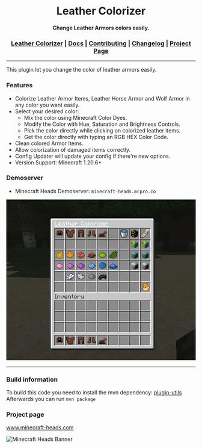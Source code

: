 <div align="center">
<h1>Leather Colorizer</h1>
<strong>Change Leather Armors colors easily.</strong>
<h3>
    <a href="https://github.com/LordRazen/leather-colorizer/blob/main/README.md">Leather Colorizer</a>
    <span> | </span>
    <a href="https://github.com/LordRazen/leather-colorizer/blob/main/docs/DOCS.md">Docs</a>
    <span> | </span>
    <a href="https://github.com/LordRazen/leather-colorizer/blob/main/docs/CONTRIBUTING.md">Contributing</a>
    <span> | </span>
    <a href="https://github.com/LordRazen/leather-colorizer/blob/main/docs/CHANGELOG.md">Changelog</a>
    <span> | </span>
    <a href="https://www.spigotmc.org/resources/leather-colorizer.99462/" target="_blank">Project Page</a>
</h3>
</div>

<hr>

This plugin let you change the color of leather armors easily.

### Features

- Colorize Leather Armor Items, Leather Horse Armor and Wolf Armor in any color you want easily.
- Select your desired color:
    - Mix the color using Minecraft Color Dyes.
    - Modify the Color with Hue, Saturation and Brightness Controls.
    - Pick the color directly while clicking on colorized leather items.
    - Get the color directly with typing an RGB HEX Color Code.
- Clean colored Armor Items.
- Allow colorization of damaged items correctly.
- Config Updater will update your config if there're new options.
- Version Support: Minecraft 1.20.6+

### Demoserver

- Minecraft Heads Demoserver: `minecraft-heads.mcpro.co`

<img src="docs/LeatherColorizer.gif">

<hr>

### Build information
To build this code you need to install the mvn dependency: [plugin-utils](https://github.com/LordRazen/plugin-utils)
Afterwards you can run ``mvn package``

### Project page

www.minecraft-heads.com

![Minecraft Heads Banner](https://minecraft-heads.com/images/banners/minecraft-heads_halfbanner_234x60.png)